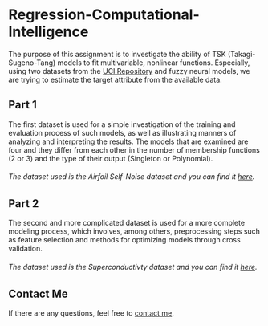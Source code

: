 # Regression-Computational-Intelligence
The purpose of this assignment is to investigate the ability of TSK (Takagi-Sugeno-Tang) models to fit multivariable, nonlinear functions. Especially, using two datasets from the [UCI Repository](https://archive.ics.uci.edu/ml/index.php) and fuzzy neural models, we are trying to estimate the target attribute from the available data.

## Part 1
The first dataset is used for a simple investigation of the training and evaluation process of such models, as well as illustrating manners of analyzing and interpreting the results. The models that are examined are four and they differ from each other in the number of membership functions (2 or 3) and the type of their output (Singleton or Polynomial).

###### The dataset used is the _Airfoil Self-Noise dataset_ and you can find it [here](https://archive.ics.uci.edu/ml/datasets/airfoil+self-noise).

## Part 2
The second and more complicated dataset is used for a more complete modeling process, which involves, among others, preprocessing steps such as feature selection and methods for optimizing models through cross validation.

###### The dataset used is the _Superconductivty dataset_ and you can find it [here](https://archive.ics.uci.edu/ml/datasets/Superconductivty+Data).

## Contact Me
If there are any questions, feel free to [contact me](mailto:thomi199822@gmail.com?subject=[GitHub]%20Source%20Han%20Sans). 
